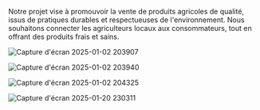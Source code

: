 
Notre projet vise à promouvoir la vente de produits agricoles de qualité, issus de pratiques durables et respectueuses de l'environnement. Nous souhaitons connecter les agriculteurs locaux aux consommateurs, tout en offrant des produits frais et sains.


![Capture d'écran 2025-01-02 203907](https://github.com/user-attachments/assets/9dd73da6-c44e-4728-a8ff-00cb012869a7)


![Capture d'écran 2025-01-02 203940](https://github.com/user-attachments/assets/ef6665df-7084-4178-85af-54c47584f8fd)


![Capture d'écran 2025-01-02 204325](https://github.com/user-attachments/assets/304d8d03-039d-4cff-9af0-2edaee622635)



![Capture d'écran 2025-01-20 230311](https://github.com/user-attachments/assets/533f3a50-0dc5-4ab2-a772-725d73d173dd)
